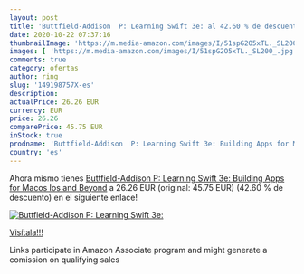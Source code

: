 ```yaml
---
layout: post
title: 'Buttfield-Addison  P: Learning Swift 3e: al 42.60 % de descuento'
date: 2020-10-22 07:37:16
thumbnailImage: 'https://m.media-amazon.com/images/I/51spG2O5xTL._SL200_.jpg'
images: [ 'https://m.media-amazon.com/images/I/51spG2O5xTL._SL200_.jpg' ]
comments: true
category: ofertas
author: ring
slug: '149198757X-es'
description:
actualPrice: 26.26 EUR
currency: EUR
price: 26.26
comparePrice: 45.75 EUR
inStock: true
prodname: 'Buttfield-Addison  P: Learning Swift 3e: Building Apps for Macos  Ios  and Beyond'
country: 'es'
---
```


Ahora mismo tienes [Buttfield-Addison  P: Learning Swift 3e: Building Apps for Macos  Ios  and Beyond](https://www.amazon.es/dp/149198757X/?tag=tolees-21) a 26.26 EUR (original: 45.75 EUR) (42.60 %  de descuento) en el siguiente enlace!

[![Buttfield-Addison  P: Learning Swift 3e:](https://m.media-amazon.com/images/I/51spG2O5xTL._SL200_.jpg)](https://www.amazon.es/dp/149198757X/?tag=tolees-21)

[Visítala!!!](https://www.amazon.es/dp/149198757X/?tag=tolees-21)

Links participate in Amazon Associate program and might generate a comission on qualifying sales
